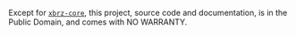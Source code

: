 Except for [`xbrz-core`](xbrz-core/LICENSE), this project, source code and
documentation, is in the Public Domain, and comes with NO WARRANTY.
